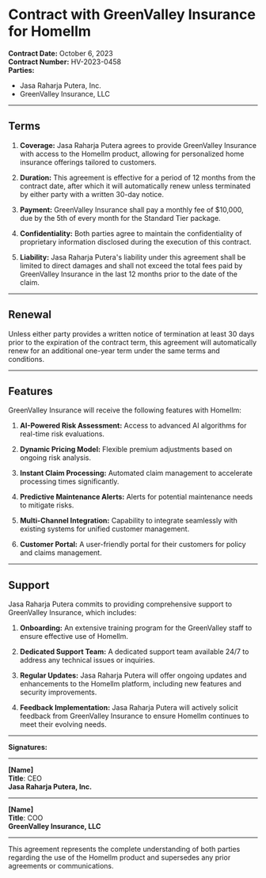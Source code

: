 # Contract with GreenValley Insurance for Homellm

**Contract Date:** October 6, 2023  
**Contract Number:** HV-2023-0458  
**Parties:**  
- Jasa Raharja Putera, Inc.  
- GreenValley Insurance, LLC  

---

## Terms

1. **Coverage:** Jasa Raharja Putera agrees to provide GreenValley Insurance with access to the Homellm product, allowing for personalized home insurance offerings tailored to customers.
   
2. **Duration:** This agreement is effective for a period of 12 months from the contract date, after which it will automatically renew unless terminated by either party with a written 30-day notice.

3. **Payment:** GreenValley Insurance shall pay a monthly fee of $10,000, due by the 5th of every month for the Standard Tier package. 

4. **Confidentiality:** Both parties agree to maintain the confidentiality of proprietary information disclosed during the execution of this contract.

5. **Liability:** Jasa Raharja Putera's liability under this agreement shall be limited to direct damages and shall not exceed the total fees paid by GreenValley Insurance in the last 12 months prior to the date of the claim.

---

## Renewal

Unless either party provides a written notice of termination at least 30 days prior to the expiration of the contract term, this agreement will automatically renew for an additional one-year term under the same terms and conditions.

---

## Features

GreenValley Insurance will receive the following features with Homellm:

1. **AI-Powered Risk Assessment:** Access to advanced AI algorithms for real-time risk evaluations.
   
2. **Dynamic Pricing Model:** Flexible premium adjustments based on ongoing risk analysis.

3. **Instant Claim Processing:** Automated claim management to accelerate processing times significantly.

4. **Predictive Maintenance Alerts:** Alerts for potential maintenance needs to mitigate risks.

5. **Multi-Channel Integration:** Capability to integrate seamlessly with existing systems for unified customer management.

6. **Customer Portal:** A user-friendly portal for their customers for policy and claims management.

---

## Support

Jasa Raharja Putera commits to providing comprehensive support to GreenValley Insurance, which includes:

1. **Onboarding:** An extensive training program for the GreenValley staff to ensure effective use of Homellm.
   
2. **Dedicated Support Team:** A dedicated support team available 24/7 to address any technical issues or inquiries.

3. **Regular Updates:** Jasa Raharja Putera will offer ongoing updates and enhancements to the Homellm platform, including new features and security improvements.

4. **Feedback Implementation:** Jasa Raharja Putera will actively solicit feedback from GreenValley Insurance to ensure Homellm continues to meet their evolving needs.

---

**Signatures:**

_________________________________  
**[Name]**  
**Title**: CEO  
**Jasa Raharja Putera, Inc.**

_________________________________  
**[Name]**  
**Title**: COO  
**GreenValley Insurance, LLC**  

---

This agreement represents the complete understanding of both parties regarding the use of the Homellm product and supersedes any prior agreements or communications.